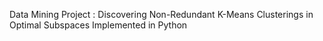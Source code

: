 Data Mining Project : Discovering Non-Redundant K-Means Clusterings in Optimal Subspaces
Implemented in Python
